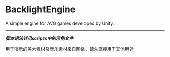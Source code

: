 # BacklightEngine
A simple engine for AVG games developed by Unity.

***
***脚本语法详见scripts中的示例文件***

用于演示的美术素材及音乐素材来自网络，请勿直接用于其他用途
